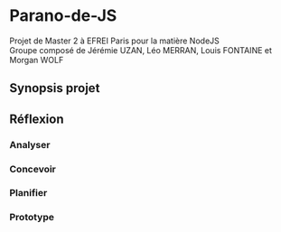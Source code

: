 # Parano-de-JS

Projet de Master 2 à EFREI Paris pour la matière NodeJS  
Groupe composé de Jérémie UZAN, Léo MERRAN, Louis FONTAINE et Morgan WOLF

## Synopsis projet

## Réflexion

### Analyser

### Concevoir

### Planifier

### Prototype


